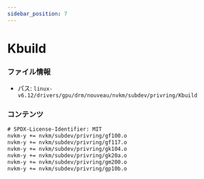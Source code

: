 ```yaml
---
sidebar_position: 7
---
```

# Kbuild

### ファイル情報

- パス: `linux-v6.12/drivers/gpu/drm/nouveau/nvkm/subdev/privring/Kbuild`

### コンテンツ

```txt
# SPDX-License-Identifier: MIT
nvkm-y += nvkm/subdev/privring/gf100.o
nvkm-y += nvkm/subdev/privring/gf117.o
nvkm-y += nvkm/subdev/privring/gk104.o
nvkm-y += nvkm/subdev/privring/gk20a.o
nvkm-y += nvkm/subdev/privring/gm200.o
nvkm-y += nvkm/subdev/privring/gp10b.o

```

